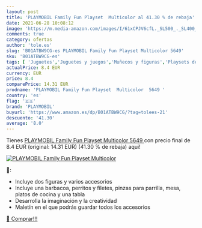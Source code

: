 ```yaml
---
layout: post
title: 'PLAYMOBIL Family Fun Playset  Multicolor al 41.30 % de rebaja'
date: 2021-06-28 10:08:12
image: 'https://m.media-amazon.com/images/I/61xCPJV6cfL._SL500_._SL400_.jpg'
comments: true
category: ofertas
author: 'tole.es'
slug: 'B01ATBW9CG-es PLAYMOBIL Family Fun Playset Multicolor 5649'
sku: 'B01ATBW9CG-es'
tags: [ 'Juguetes','Juguetes y juegos','Muñecos y figuras','Playsets de figuras de juguete para niños','playmobil', ]
actualPrice: 8.4 EUR
currency: EUR
price: 8.4
comparePrice: 14.31 EUR
prodname: 'PLAYMOBIL Family Fun Playset  Multicolor  5649 '
country: 'es'
flag: '🇪🇸'
brand: 'PLAYMOBIL'
buyurl: 'https://www.amazon.es/dp/B01ATBW9CG/?tag=tolees-21'
descuento: '41.30'
average: '8.0'
---
```


Tienes [PLAYMOBIL Family Fun Playset  Multicolor  5649 ](https://www.amazon.es/dp/B01ATBW9CG/?tag=tolees-21) con precio final de  8.4 EUR (original: 14.31 EUR) (41.30 %  de rebaja) aqui!

[![PLAYMOBIL Family Fun Playset  Multicolor](https://m.media-amazon.com/images/I/61xCPJV6cfL._SL500_._SL400_.jpg)](https://www.amazon.es/dp/B01ATBW9CG/?tag=tolees-21)

🔎:

- Incluye dos figuras y varios accesorios
- Incluye una barbacoa, perritos y filetes, pinzas para parrilla, mesa, platos de cocina y una tabla
- Desarrolla la imaginación y la creatividad
- Maletín en el que podrás guardar todos los accesorios

[🛒 Comprar!!!](https://www.amazon.es/dp/B01ATBW9CG/?tag=tolees-21)
